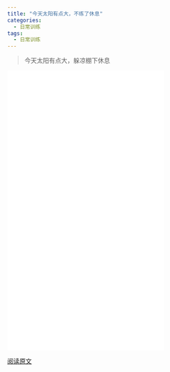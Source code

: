 ```yaml
---
title: "今天太阳有点大，不练了休息"
categories:
  - 日常训练
tags:
  - 日常训练
---
```


>今天太阳有点大，躲凉棚下休息

<iframe width="360px" height="640px" src="//player.bilibili.com/player.html?aid=679355672&bvid=BV1am4y1R79W&cid=517880182&page=1" scrolling="no" border="0" frameborder="no" framespacing="0" allowfullscreen="true"> </iframe>

[阅读原文](https://www.bilibili.com/video/BV1am4y1R79W)
